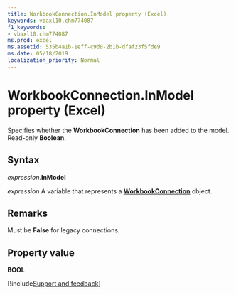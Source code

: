 ```yaml
---
title: WorkbookConnection.InModel property (Excel)
keywords: vbaxl10.chm774087
f1_keywords:
- vbaxl10.chm774087
ms.prod: excel
ms.assetid: 535b4a1b-1eff-c9d0-2b1b-dfaf23f5fde9
ms.date: 05/18/2019
localization_priority: Normal
---
```



# WorkbookConnection.InModel property (Excel)

Specifies whether the **WorkbookConnection** has been added to the model. Read-only **Boolean**.


## Syntax

_expression_.**InModel**

_expression_ A variable that represents a **[WorkbookConnection](Excel.WorkbookConnection.md)** object.


## Remarks

Must be **False** for legacy connections.


## Property value

**BOOL**




[!include[Support and feedback](~/includes/feedback-boilerplate.md)]